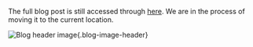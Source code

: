 The full blog post is still accessed through [here](https://www.1onepsilon.com/single-post/2017/04/21/False-Positives-False-Negatives-Dingos-and-Goats). We are in the process of moving it to the current location.

![Blog header image](https://es-app.com/assets/34nai9.jpg){.blog-image-header}